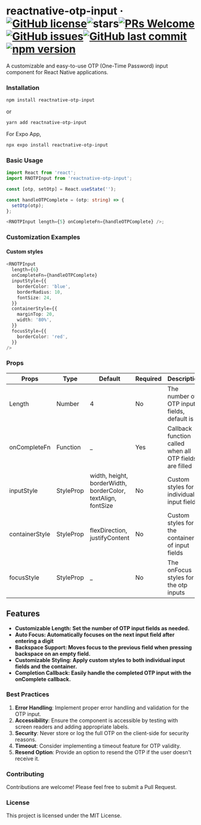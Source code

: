 # reactnative-otp-input &middot; [![GitHub license](https://img.shields.io/badge/license-MIT-blue.svg)](https://github.com/John-pels/reactnative-otp-input/blob/main/LICENSE)<img src="https://img.shields.io/github/stars/John-pels/reactnative-otp-input" alt="stars">[![PRs Welcome](https://img.shields.io/badge/PRs-welcome-brightgreen.svg)](https://legacy.reactjs.org/docs/how-to-contribute.html#your-first-pull-request)[![GitHub issues](https://img.shields.io/github/issues/John-pels/reactnative-otp-input.svg)](https://github.com/John-pels/reactnative-otp-input/issues)[![GitHub last commit](https://img.shields.io/github/last-commit/John-pels/reactnative-otp-input.svg)](https://github.com/John-pels/reactnative-otp-input/commits/main)[![npm version](https://badge.fury.io/js/reactnative-otp-input.svg)](https://npmjs.com/package/reactnative-otp-input)

A customizable and easy-to-use OTP (One-Time Password) input component for React Native applications.

### Installation

```bash
npm install reactnative-otp-input
```

or

```bash
yarn add reactnative-otp-input
```

For Expo App,

```bash
npx expo install reactnative-otp-input
```

### Basic Usage

```typescript
import React from 'react';
import RNOTPInput from 'reactnative-otp-input';

const [otp, setOtp] = React.useState('');

const handleOTPComplete = (otp: string) => {
  setOtp(otp);
};

<RNOTPInput length={5} onCompleteFn={handleOTPComplete} />;
```

### Customization Examples

#### Custom styles

```typescript
<RNOTPInput
  length={6}
  onCompleteFn={handleOTPComplete}
  inputStyle={{
    borderColor: 'blue',
    borderRadius: 10,
    fontSize: 24,
  }}
  containerStyle={{
    marginTop: 20,
    width: '80%',
  }}
  focusStyle={{
    borderColor: 'red',
  }}
/>
```

### Props

| Props          | Type                 | Default                                                      | Required | Description                                             |
| -------------- | -------------------- | ------------------------------------------------------------ | -------- | ------------------------------------------------------- |
| Length         | Number               | 4                                                            | No       | The number of OTP input fields, default is 4            |
| onCompleteFn   | Function             | \_                                                           | Yes      | Callback function called when all OTP fields are filled |
| inputStyle     | StyleProp<TextStyle> | width, height, borderWidth, borderColor, textAlign, fontSize | No       | Custom styles for individual input fields               |
| containerStyle | StyleProp            | flexDirection, justifyContent                                | No       | Custom styles for the container of input fields         |
| focusStyle     | StyleProp            | \_                                                           | No       | The onFocus styles for the otp inputs                   |

## Features

- **Customizable Length: Set the number of OTP input fields as needed.**
- **Auto Focus: Automatically focuses on the next input field after entering a digit**
- **Backspace Support: Moves focus to the previous field when pressing backspace on an empty field.**
- **Customizable Styling: Apply custom styles to both individual input fields and the container.**
- **Completion Callback: Easily handle the completed OTP input with the onComplete callback.**

### Best Practices

1. **Error Handling**: Implement proper error handling and validation for the OTP input.
2. **Accessibility**: Ensure the component is accessible by testing with screen readers and adding appropriate labels.
3. **Security**: Never store or log the full OTP on the client-side for security reasons.
4. **Timeout**: Consider implementing a timeout feature for OTP validity.
5. **Resend Option**: Provide an option to resend the OTP if the user doesn't receive it.

### Contributing

Contributions are welcome! Please feel free to submit a Pull Request.

### License

This project is licensed under the MIT License.
